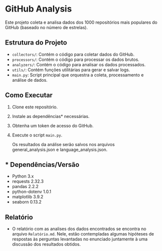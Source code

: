 # GitHub Analysis

Este projeto coleta e analisa dados dos 1000 repositórios mais populares do GitHub (baseado no número de estrelas).

## Estrutura do Projeto

- `collectors/`: Contém o código para coletar dados do GitHub.
- `processors/`: Contém o código para processar os dados brutos.
- `analyzers/`: Contém o código para analisar os dados processados.
- `utils/`: Contém funções utilitárias para gerar e salvar logs.
- `main.py`: Script principal que orquestra a coleta, processamento e análise de dados.

## Como Executar

1. Clone este repositório.
2. Instale as dependências* necessárias.
3. Obtenha um token de acesso do GitHub.
4. Execute o script `main.py`.
    
    Os resultados da análise serão salvos nos arquivos general_analysis.json e language_analysis.json.
## * Dependências/Versão
- Python 3.x
- requests 2.32.3
- pandas 2.2.2
- python-dotenv 1.0.1
- matplotlib 3.9.2
- seaborn 0.13.2
   
## Relatório

- O relatório com as analises dos dados encontrados se encontra no arquivo `Relatório.md`. Nele, estão contempladas algumas hipóteses de respostas às perguntas levantadas no enunciado juntamente à uma discussão dos resultados obtidos.
    


